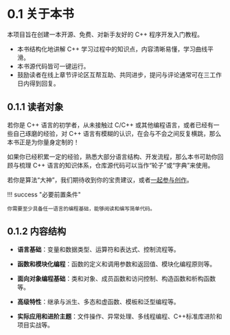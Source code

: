 # 0.1 关于本书

本项目旨在创建一本开源、免费、对新手友好的 C++ 程序开发入门教程。

- 本书结构化地讲解 C++ 学习过程中的知识点，内容清晰易懂，学习曲线平滑。
- 本书源代码皆可一键运行。
- 鼓励读者在线上章节评论区互帮互助、共同进步，提问与评论通常可在三工作日内得到回复。

## 0.1.1 读者对象

若你是 C++ 语言的初学者，从未接触过 C/C++ 或其他编程语言，或者已经有一些自己琢磨的经验，对 C++ 语言有模糊的认识，在会与不会之间反复横跳，那么本书正是为你量身定制的！

如果你已经积累一定的经验，熟悉大部分语言结构、开发流程，那么本书可助你回顾与梳理 C++ 语言的知识体系，仓库源代码可以当作“轮子”或“字典”来使用。

若你是算法“大神”，我们期待收到你的宝贵建议，或者[一起参与创作]()。

!!! success "必要前置条件"

    你需要至少具备任一语言的编程基础，能够阅读和编写简单代码。

## 0.1.2 内容结构

- **语言基础**：变量和数据类型、运算符和表达式、控制流程等。

- **函数和模块化编程**：函数的定义和调用参数和返回值、模块化编程原则等。

- **面向对象编程基础**：类和对象、成员函数和访问控制、构造函数和析构函数等。

- **高级特性**：继承与派生、多态和虚函数、模板和泛型编程等。

- **实际应用和进阶主题**：文件操作、异常处理、多线程编程、C++标准库进阶和项目实战等。
